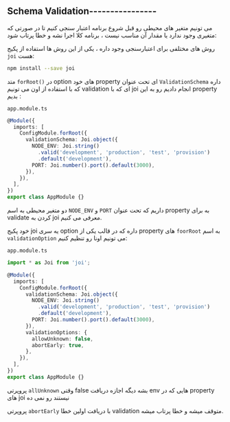 ## Schema Validation----------------

می تونیم متغیر های محیطی رو قبل شروع برنامه اعتبار سنجی کنیم تا در صورتی که متغیری وجود ندارد یا مقدار آن مناسب نیست ، برنامه کلا اجرا نشه و خطا پرتاب شود:

روش های مختلفی برای اعتبارسنجی وجود داره ، یکی از این روش ها استفاده از پکیج `joi` هست:

```bash
npm install --save joi
```

متد `forRoot()` در option های خود property ای تحت عنوان `ValidationSchema` داره که با استفاده از اون می تونیم validation ای که با joi انجام دادیم رو به این property بدیم :

`app.module.ts`
```typescript
@Module({
  imports: [
    ConfigModule.forRoot({
      validationSchema: Joi.object({
        NODE_ENV: Joi.string()
          .valid('development', 'production', 'test', 'provision')
          .default('development'),
        PORT: Joi.number().port().default(3000),
      }),
    }),
  ],
})
export class AppModule {}
```

دو متغیر محیطی به اسم `NODE_ENV` و `PORT` داریم که تحت عنوان property به برای validate کردن به joi معرفی می کنیم.

خود پکیج joi یه سری option داره که در قالب یکی از property های `foorRoot` به اسم `validationOption` می تونیم اونا رو تنظیم کنیم:

`app.module.ts`
```typescript
import * as Joi from 'joi';

@Module({
  imports: [
    ConfigModule.forRoot({
      validationSchema: Joi.object({
        NODE_ENV: Joi.string()
          .valid('development', 'production', 'test', 'provision')
          .default('development'),
        PORT: Joi.number().port().default(3000),
      }),
      validationOptions: {
        allowUnknown: false,
        abortEarly: true,
      },
    }),
  ],
})
export class AppModule {}
```

پروپرتی `allUnknown` وقتی false بشه دیگه اجازه دریافت env هایی که در property های joi نیستند رو نمی ده

پروپرتی `abortEarly` با دریافت اولین خطا validation متوقف میشه و خطا پرتاب میشه.
